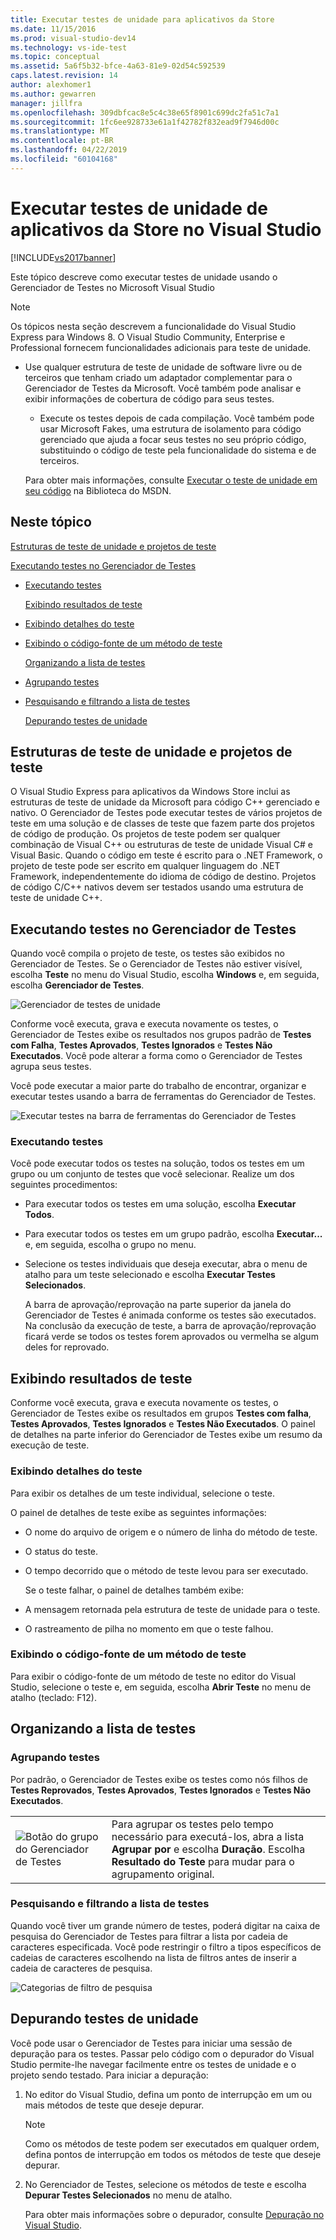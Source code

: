 ```yaml
---
title: Executar testes de unidade para aplicativos da Store
ms.date: 11/15/2016
ms.prod: visual-studio-dev14
ms.technology: vs-ide-test
ms.topic: conceptual
ms.assetid: 5a6f5b32-bfce-4a63-81e9-02d54c592539
caps.latest.revision: 14
author: alexhomer1
ms.author: gewarren
manager: jillfra
ms.openlocfilehash: 309dbfcac8e5c4c38e65f8901c699dc2fa51c7a1
ms.sourcegitcommit: 1fc6ee928733e61a1f42782f832ead9f7946d00c
ms.translationtype: MT
ms.contentlocale: pt-BR
ms.lasthandoff: 04/22/2019
ms.locfileid: "60104168"
---
```

# <a name="run-unit-tests-for-store-apps-in-visual-studio"></a>Executar testes de unidade de aplicativos da Store no Visual Studio
[!INCLUDE[vs2017banner](../includes/vs2017banner.md)]

Este tópico descreve como executar testes de unidade usando o Gerenciador de Testes no Microsoft Visual Studio

> [!NOTE]
>  Os tópicos nesta seção descrevem a funcionalidade do Visual Studio Express para Windows 8. O Visual Studio Community, Enterprise e Professional fornecem funcionalidades adicionais para teste de unidade.
>
> - Use qualquer estrutura de teste de unidade de software livre ou de terceiros que tenham criado um adaptador complementar para o Gerenciador de Testes da Microsoft. Você também pode analisar e exibir informações de cobertura de código para seus testes.
>   - Execute os testes depois de cada compilação. Você também pode usar Microsoft Fakes, uma estrutura de isolamento para código gerenciado que ajuda a focar seus testes no seu próprio código, substituindo o código de teste pela funcionalidade do sistema e de terceiros.
>
>   Para obter mais informações, consulte [Executar o teste de unidade em seu código](../test/unit-test-your-code.md) na Biblioteca do MSDN.

## <a name="BKMK_In_this_topic"></a> Neste tópico
 [Estruturas de teste de unidade e projetos de teste](#BKMK_Unit_test_frameworks_and_test_projects)

 [Executando testes no Gerenciador de Testes](#BKMK_Running_tests_in_Test_Explorer)

- [Executando testes](#BKMK_Running_tests)

  [Exibindo resultados de teste](#BKMK_Viewing_test_results)

- [Exibindo detalhes do teste](#BKMK_Viewing_test_details)

- [Exibindo o código-fonte de um método de teste](#BKMK_Viewing_the_source_code_of_a_test_method)

  [Organizando a lista de testes](#BKMK_Organizing_the_test_list)

- [Agrupando testes](#BKMK_Grouping_tests)

- [Pesquisando e filtrando a lista de testes](#BKMK_Searching_and_filtering_the_test_list)

  [Depurando testes de unidade](#BKMK_Debugging_unit_tests)

## <a name="BKMK_Unit_test_frameworks_and_test_projects"></a> Estruturas de teste de unidade e projetos de teste
 O Visual Studio Express para aplicativos da Windows Store inclui as estruturas de teste de unidade da Microsoft para código C++ gerenciado e nativo. O Gerenciador de Testes pode executar testes de vários projetos de teste em uma solução e de classes de teste que fazem parte dos projetos de código de produção. Os projetos de teste podem ser qualquer combinação de Visual C++ ou estruturas de teste de unidade Visual C# e Visual Basic. Quando o código em teste é escrito para o .NET Framework, o projeto de teste pode ser escrito em qualquer linguagem do .NET Framework, independentemente do idioma de código de destino. Projetos de código C/C++ nativos devem ser testados usando uma estrutura de teste de unidade C++.

## <a name="BKMK_Running_tests_in_Test_Explorer"></a> Executando testes no Gerenciador de Testes
 Quando você compila o projeto de teste, os testes são exibidos no Gerenciador de Testes. Se o Gerenciador de Testes não estiver visível, escolha **Teste** no menu do Visual Studio, escolha **Windows** e, em seguida, escolha **Gerenciador de Testes**.

 ![Gerenciador de testes de unidade](../ide/media/ute-failedpassednotrunsummary.png "UTE_FailedPassedNotRunSummary")

 Conforme você executa, grava e executa novamente os testes, o Gerenciador de Testes exibe os resultados nos grupos padrão de **Testes com Falha**, **Testes Aprovados**, **Testes Ignorados** e **Testes Não Executados**. Você pode alterar a forma como o Gerenciador de Testes agrupa seus testes.

 Você pode executar a maior parte do trabalho de encontrar, organizar e executar testes usando a barra de ferramentas do Gerenciador de Testes.

 ![Executar testes na barra de ferramentas do Gerenciador de Testes](../test/media/ute-toolbar.png "UTE_ToolBar")

### <a name="BKMK_Running_tests"></a> Executando testes
 Você pode executar todos os testes na solução, todos os testes em um grupo ou um conjunto de testes que você selecionar. Realize um dos seguintes procedimentos:

- Para executar todos os testes em uma solução, escolha **Executar Todos**.

- Para executar todos os testes em um grupo padrão, escolha **Executar...** e, em seguida, escolha o grupo no menu.

- Selecione os testes individuais que deseja executar, abra o menu de atalho para um teste selecionado e escolha **Executar Testes Selecionados**.

  A barra de aprovação/reprovação na parte superior da janela do Gerenciador de Testes é animada conforme os testes são executados. Na conclusão da execução de teste, a barra de aprovação/reprovação ficará verde se todos os testes forem aprovados ou vermelha se algum deles for reprovado.

## <a name="BKMK_Viewing_test_results"></a> Exibindo resultados de teste
 Conforme você executa, grava e executa novamente os testes, o Gerenciador de Testes exibe os resultados em grupos **Testes com falha**, **Testes Aprovados**, **Testes Ignorados** e **Testes Não Executados**. O painel de detalhes na parte inferior do Gerenciador de Testes exibe um resumo da execução de teste.

### <a name="BKMK_Viewing_test_details"></a> Exibindo detalhes do teste
 Para exibir os detalhes de um teste individual, selecione o teste.

 O painel de detalhes de teste exibe as seguintes informações:

- O nome do arquivo de origem e o número de linha do método de teste.

- O status do teste.

- O tempo decorrido que o método de teste levou para ser executado.

  Se o teste falhar, o painel de detalhes também exibe:

- A mensagem retornada pela estrutura de teste de unidade para o teste.

- O rastreamento de pilha no momento em que o teste falhou.

### <a name="BKMK_Viewing_the_source_code_of_a_test_method"></a> Exibindo o código-fonte de um método de teste
 Para exibir o código-fonte de um método de teste no editor do Visual Studio, selecione o teste e, em seguida, escolha **Abrir Teste** no menu de atalho (teclado: F12).

## <a name="BKMK_Organizing_the_test_list"></a> Organizando a lista de testes

### <a name="BKMK_Grouping_tests"></a> Agrupando testes
 Por padrão, o Gerenciador de Testes exibe os testes como nós filhos de **Testes Reprovados**, **Testes Aprovados**, **Testes Ignorados** e **Testes Não Executados**.

|||
|-|-|
|![Botão do grupo do Gerenciador de Testes](../test/media/ute-groupby-btn.png "UTE_GroupBy_btn")|Para agrupar os testes pelo tempo necessário para executá-los, abra a lista **Agrupar por** e escolha **Duração**. Escolha **Resultado do Teste** para mudar para o agrupamento original.|

### <a name="BKMK_Searching_and_filtering_the_test_list"></a> Pesquisando e filtrando a lista de testes
 Quando você tiver um grande número de testes, poderá digitar na caixa de pesquisa do Gerenciador de Testes para filtrar a lista por cadeia de caracteres especificada. Você pode restringir o filtro a tipos específicos de cadeias de caracteres escolhendo na lista de filtros antes de inserir a cadeia de caracteres de pesquisa.

 ![Categorias de filtro de pesquisa](../test/media/ute-searchfilter.png "UTE_SearchFilter")

## <a name="BKMK_Debugging_unit_tests"></a> Depurando testes de unidade
 Você pode usar o Gerenciador de Testes para iniciar uma sessão de depuração para os testes. Passar pelo código com o depurador do Visual Studio permite-lhe navegar facilmente entre os testes de unidade e o projeto sendo testado. Para iniciar a depuração:

1. No editor do Visual Studio, defina um ponto de interrupção em um ou mais métodos de teste que deseje depurar.

   > [!NOTE]
   >  Como os métodos de teste podem ser executados em qualquer ordem, defina pontos de interrupção em todos os métodos de teste que deseje depurar.

2. No Gerenciador de Testes, selecione os métodos de teste e escolha **Depurar Testes Selecionados** no menu de atalho.

   Para obter mais informações sobre o depurador, consulte [Depuração no Visual Studio](../debugger/debugging-in-visual-studio.md).
